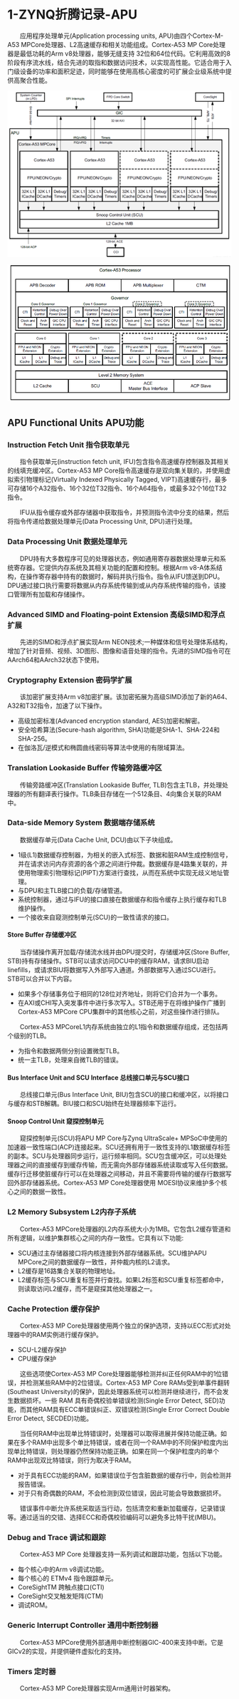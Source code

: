 # 1-ZYNQ折腾记录-APU
　　应用程序处理单元(Application processing units, APU)由四个Cortex-M-A53 MPCore处理器、L2高速缓存和相关功能组成。Cortex-A53 MP Core处理器是最低功耗的Arm v8处理器，能够无缝支持 32位和64位代码。它利用高效的8阶段有序流水线，结合先进的取指和数据访问技术，以实现高性能。它适合用于入门级设备的功率和面积足迹，同时能够在使用高核心密度的可扩展企业级系统中提供高聚合性能。

​![image](assets/image-20241028140010-jod7mir.png)​

​![image](assets/network-asset-LNKAhmtkUMbz7ju-.png)​

APU Functional Units APU功能
--------------------------

### Instruction Fetch Unit 指令获取单元

　　指令获取单元(instruction fetch unit, IFU)包含指令高速缓存控制器及其相关的线填充缓冲区。Cortex-A53 MP Core指令高速缓存是双向集关联的，并使用虚拟索引物理标记(Virtually Indexed Physically Tagged, VIPT)高速缓存行，最多可存储16个A32指令、16个32位T32指令、16个A64指令，或最多32个16位T32指令。

　　IFU从指令缓存或外部存储器中获取指令，并预测指令流中分支的结果，然后将指令传递给数据处理单元(Data Processing Unit, DPU)进行处理。

### Data Processing Unit 数据处理单元

　　DPU持有大多数程序可见的处理器状态，例如通用寄存器数据处理单元和系统寄存器。它提供内存系统及其相关功能的配置和控制。根据Arm v8-A体系结构，在操作寄存器中持有的数据时，解码并执行指令。指令从IFU馈送到DPU。DPU通过接口执行需要将数据从内存系统传输到或从内存系统传输的指令，该接口管理所有加载和存储操作。

### Advanced SIMD and Floating-point Extension 高级SIMD和浮点扩展

　　先进的SIMD和浮点扩展实现Arm NEON技术;一种媒体和信号处理体系结构，增加了针对音频、视频、3D图形、图像和语音处理的指令。先进的SIMD指令可在AArch64和AArch32状态下使用。

### Cryptography Extension 密码学扩展

　　该加密扩展支持Arm v8加密扩展。该加密拓展为高级SIMD添加了新的A64、A32和T32指令，加速了以下操作。

*   高级加密标准(Advanced encryption standard, AES)加密和解密。
*   安全哈希算法(Secure-hash algorithm, SHA)功能是SHA-1、SHA-224和SHA-256。
*   在伽洛瓦/逆模式和椭圆曲线密码等算法中使用的有限域算法。

### Translation Lookaside Buffer 传输旁路缓冲区

　　传输旁路缓冲区(Translation Lookaside Buffer, TLB)包含主TLB，并处理处理器的所有翻译表行操作。TLB条目存储在一个512条目、4向集合关联的RAM中。

### Data-side Memory System 数据端存储系统

　　数据缓存单元(Data Cache Unit, DCU)由以下子块组成。

*   1级(L1)数据缓存控制器，为相关的嵌入式标签、数据和脏RAM生成控制信号，并在请求访问内存资源的各个源之间进行仲裁。数据缓存是4路集关联的，并使用物理索引物理标记(PIPT)方案进行查找，从而在系统中实现无歧义地址管理。
*   与DPU和主TLB接口的负载/存储管道。
*   系统控制器，通过与IFU的接口直接在数据缓存和指令缓存上执行缓存和TLB维护操作。
*   一个接收来自窥测控制单元(SCU)的一致性请求的接口。

#### Store Buffer 存储缓冲区

　　当存储操作离开加载/存储流水线并由DPU提交时，存储缓冲区(Store Buffer, STB)持有存储操作。STB可以请求访问DCU中的缓存RAM，请求BIU启动linefills，或请求BIU将数据写入外部写入通道。外部数据写入通过SCU进行。STB可以合并以下内容。

*   如果多个存储事务位于相同的128位对齐地址，则将它们合并为一个事务。
*   在AXI或CHI写入突发事件中进行多次写入。STB还用于在将维护操作广播到Cortex-A53 MPCore CPU集群中的其他核心之前，对这些操作进行排队。

　　Cortex-A53 MPCoreL1内存系统由独立的L1指令和数据缓存组成，还包括两个级别的TLB。

*   为指令和数据两侧分别设置微型TLB。
*   统一主TLB，处理来自微TLB的错误。

#### Bus Interface Unit and SCU Interface 总线接口单元与SCU接口

　　总线接口单元(Bus Interface Unit, BIU)包含SCU的接口和缓冲区，以将接口与缓存和STB解耦。BIU接口和SCU始终在处理器频率下运行。

#### Snoop Control Unit 窥探控制单元

　　窥探控制单元(SCU)将APU MP Core与Zynq UltraScale+ MPSoC中使用的加速器一致性端口(ACP)连接起来。SCU还拥有用于一致性支持的L1数据缓存标签的副本。SCU与处理器同步运行，运行频率相同。SCU包含缓冲区，可以处理处理器之间的直接缓存到缓存传输，而无需向外部存储器系统读取或写入任何数据。缓存行迁移使脏缓存行可以在处理器之间移动，并且不需要将传输的缓存行数据写回外部存储器系统。Cortex-A53 MP Core处理器使用 MOESI协议来维护多个核心之间的数据一致性。

### L2 Memory Subsystem L2内存子系统

　　Cortex-A53 MPCore处理器的L2内存系统大小为1MB。它包含L2缓存管道和所有逻辑，以维护集群核心之间的内存一致性。它具有以下功能:

*   SCU通过主存储器接口将内核连接到外部存储器系统。SCU维护APU MPCore之间的数据缓存一致性，并仲裁内核的L2请求。
*   L2缓存是16路集合关联的物理地址。
*   L2缓存标签与SCU重复标签并行查找。如果L2标签和SCU重复标签都命中，则读取访问L2缓存，而不是窥探其他处理器之一。

### Cache Protection 缓存保护

　　Cortex-A53 MP Core处理器使用两个独立的保护选项，支持以ECC形式对处理器中的RAM实例进行缓存保护。

*   SCU-L2缓存保护
*   CPU缓存保护

　　这些选项使Cortex-A53 MP Core处理器能够检测并纠正任何RAM中的1位错误，并检测某些RAM中的2位错误。Cortex-A53 MP Core RAMs受到单事件翻转(Southeast University)的保护，因此处理器系统可以检测并继续进行，而不会发生数据损坏。一些 RAM 具有奇偶校验单错误检测(Single Error Detect, SED)功能，而其他RAM具有ECC单错误纠正、双错误检测(Single Error Correct Double Error Detect, SECDED)功能。

　　当任何RAM中出现单比特错误时，处理器可以取得进展并保持功能正确。如果在多个RAM中出现多个单比特错误，或者在同一个RAM中的不同保护粒度内出现单比特错误，则处理器仍然保持功能正确。如果在同一个保护粒度内的单个RAM中出现双比特错误，则行为取决于RAM。

*   对于具有ECC功能的RAM，如果错误位于包含脏数据的缓存行中，则会检测并报告错误。
*   对于只有奇偶数的RAM，不会检测到双位错误，因此可能会导致数据损坏。

　　错误事件中断允许系统采取适当行动，包括清空和重新加载缓存，记录错误等。通过适当的交错、选择ECC和奇偶校验编码可以避免多比特干扰(MBU)。

### Debug and Trace 调试和跟踪

　　Cortex-A53 MP Core 处理器支持一系列调试和跟踪功能，包括以下功能。

*   每个核心中的Arm v8调试功能。
*   每个核心的 ETMv4 指令跟踪单元。
*   CoreSightTM 跨触点接口(CTI)
*   CoreSight交叉触发矩阵(CTM)
*   调试ROM。

### Generic Interrupt Controller 通用中断控制器

　　Cortex-A53 MPCore使用外部通用中断控制器GIC-400来支持中断。它是GICv2的实现，并提供硬件虚拟化的支持。

### Timers 定时器

　　Cortex-A53 MP Core处理器实现Arm通用计时器架构。

　　‍
